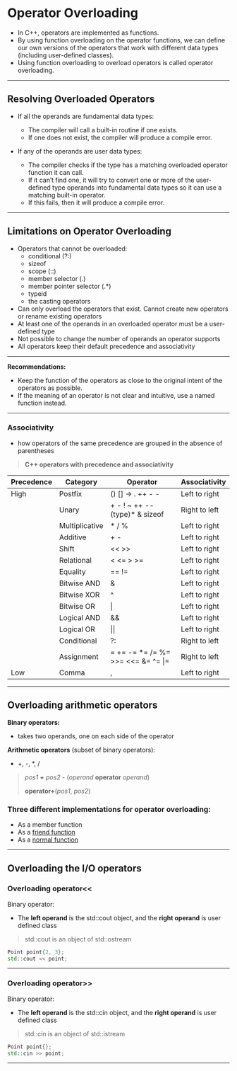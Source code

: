 # Operator Overloading

- In C++, operators are implemented as functions.
- By using function overloading on the operator functions, we can define our own versions of the operators that work with different data types (including user-defined classes).
- Using function overloading to overload operators is called operator overloading.

---

## Resolving Overloaded Operators

- If all the operands are fundamental data types:
    - The compiler will call a built-in routine if one exists.
    - If one does not exist, the compiler will produce a compile error.

- If any of the operands are user data types:
    - The compiler checks if the type has a matching overloaded operator function it can call.
    - If it can’t find one, it will try to convert one or more of the user-defined type operands into fundamental data types so it can use a matching built-in operator.
    - If this fails, then it will produce a compile error.

---

## Limitations on Operator Overloading

- Operators that cannot be overloaded: 
  - conditional (?:)
  - sizeof
  - scope (::)
  - member selector (.)
  - member pointer selector (.*)
  - typeid
  - the casting operators
- Can only overload the operators that exist. Cannot create new operators or rename existing operators
- At least one of the operands in an overloaded operator must be a user-defined type
- Not possible to change the number of operands an operator supports
- All operators keep their default precedence and associativity

---

**Recommendations:**

- Keep the function of the operators as close to the original intent of the operators as possible.
- If the meaning of an operator is not clear and intuitive, use a named function instead.

--- 


### Associativity 
- how operators of the same precedence are grouped in the absence of parentheses
> **C++ operators with precedence and associativity**
  
| Precedence | Category | Operator | Associativity |
| --- | --- | --- | --- |
| High | Postfix | () [] -> . ++ - - | Left to right |
|  | Unary | + - ! ~ ++ -- (type)* & sizeof | Right to left |
|  | Multiplicative | * / % | Left to right |
|  | Additive | + - | Left to right |
|  | Shift | << >> | Left to right |
|  | Relational | < <= > >= | Left to right |
|  | Equality | == != | Left to right |
|  | Bitwise AND | & | Left to right |
|  | Bitwise XOR | ^ | Left to right |
|  | Bitwise OR | \| | Left to right |
|  | Logical AND | && | Left to right |
|  | Logical OR | \|\| | Left to right |
|  | Conditional | ?: | Right to left |
|  | Assignment | = += -= *= /= %= >>= <<= &= ^= \|= | Right to left |
| Low | Comma | , | Left to right |

---

## Overloading arithmetic operators

**Binary operators:**
- takes two operands, one on each side of the operator

**Arithmetic operators** (subset of binary operators):
- +, -, *, /
   
> *pos1* **+** *pos2* - (*operand* **operator** *operand*)
>
> **operator+**(*pos1*, *pos2*) 

### Three different implementations for operator overloading:
- As a member function
- As a [friend function](https://github.com/dilshod-obidov/OOP/blob/main/WeeklySummary/Week13/Operator-Overloading-1/arithmetic_f.cpp)
- As a [normal function](https://github.com/dilshod-obidov/OOP/blob/main/WeeklySummary/Week13/Operator-Overloading-1/arithmetic_n.cpp)

---

## Overloading the I/O operators

### Overloading operator<<

Binary operator:   
- The **left operand** is the std::cout object, and the **right operand** is user defined class   

> std::cout is an object of std::ostream

```cpp
Point point{2, 3};
std::cout << point;
```
---
### Overloading operator>>

Binary operator:   
- The **left operand** is the std::cin object, and the **right operand** is user defined class   

> std::cin is an object of std::istream

```cpp
Point point{};
std::cin >> point;
```
---



